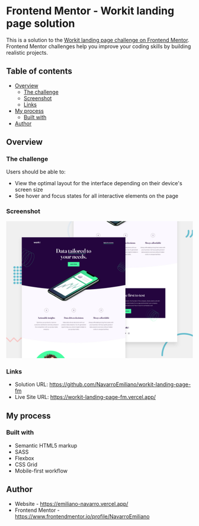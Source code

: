 # Frontend Mentor - Workit landing page solution

This is a solution to the [Workit landing page challenge on Frontend Mentor](https://www.frontendmentor.io/challenges/workit-landing-page-2fYnyle5lu). Frontend Mentor challenges help you improve your coding skills by building realistic projects. 

## Table of contents

- [Overview](#overview)
  - [The challenge](#the-challenge)
  - [Screenshot](#screenshot)
  - [Links](#links)
- [My process](#my-process)
  - [Built with](#built-with)
- [Author](#author)


## Overview

### The challenge

Users should be able to:

- View the optimal layout for the interface depending on their device's screen size
- See hover and focus states for all interactive elements on the page

### Screenshot

![](/preview.jpg)


### Links

- Solution URL: https://github.com/NavarroEmiliano/workit-landing-page-fm
- Live Site URL: https://workit-landing-page-fm.vercel.app/

## My process

### Built with

- Semantic HTML5 markup
- SASS
- Flexbox
- CSS Grid
- Mobile-first workflow


## Author

- Website - https://emiliano-navarro.vercel.app/
- Frontend Mentor - https://www.frontendmentor.io/profile/NavarroEmiliano
